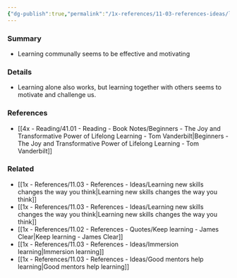 ```yaml
---
{"dg-publish":true,"permalink":"/1x-references/11-03-references-ideas/learning-with-others-is-more-effective/","title":"Learning with others is more effective","dgShowBacklinks":false}
---
```



### Summary
- Learning communally seems to be effective and motivating

### Details
- Learning alone also works, but learning together with others seems to motivate and challenge us.

### References
- [[4x - Reading/41.01 - Reading - Book Notes/Beginners - The Joy and Transformative Power of Lifelong Learning - Tom Vanderbilt\|Beginners - The Joy and Transformative Power of Lifelong Learning - Tom Vanderbilt]]

### Related
- [[1x - References/11.03 - References - Ideas/Learning new skills changes the way you think\|Learning new skills changes the way you think]]
- [[1x - References/11.03 - References - Ideas/Learning new skills changes the way you think\|Learning new skills changes the way you think]]
- [[1x - References/11.02 - References - Quotes/Keep learning - James Clear\|Keep learning - James Clear]]
- [[1x - References/11.03 - References - Ideas/Immersion learning\|Immersion learning]]
- [[1x - References/11.03 - References - Ideas/Good mentors help learning\|Good mentors help learning]]